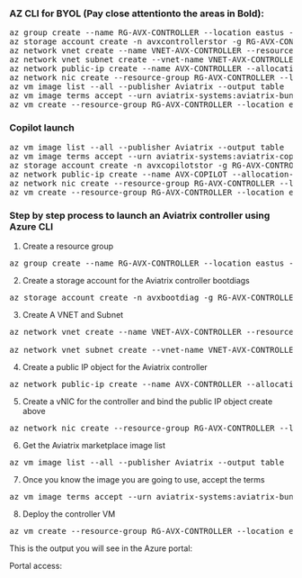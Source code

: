 ### AZ CLI for BYOL (Pay close attentionto the areas in Bold):
<pre lang= >
az group create --name RG-AVX-CONTROLLER --location eastus --output table
az storage account create -n avxcontrollerstor -g RG-AVX-CONTROLLER -l eastus --sku Standard_LRS
az network vnet create --name VNET-AVX-CONTROLLER --resource-group RG-AVX-CONTROLLER --location eastus --address-prefix 10.0.0.0/24
az network vnet subnet create --vnet-name VNET-AVX-CONTROLLER --name SUB1 --resource-group RG-AVX-CONTROLLER --address-prefixes 10.0.0.0/24 --output table
az network public-ip create --name AVX-CONTROLLER --allocation-method Static --resource-group  RG-AVX-CONTROLLER --location eastus --sku Basic
az network nic create --resource-group RG-AVX-CONTROLLER --location eastus --name AVX-CONTROLLER-eth0 --vnet-name VNET-AVX-CONTROLLER --subnet SUB1 --public-ip-address  AVX-CONTROLLER --private-ip-address 10.0.0.4
az vm image list --all --publisher Aviatrix --output table
az vm image terms accept --urn aviatrix-systems:aviatrix-bundle-payg:aviatrix-enterprise-bundle-byol:6.2.1
az vm create --resource-group RG-AVX-CONTROLLER --location eastus --name AVX-CONTROLLER --size Standard_D4S_v3 --nics AVX-CONTROLLER-eth0 --image aviatrix-systems:aviatrix-bundle-payg:aviatrix-enterprise-bundle-byol:6.2.1 --admin-username <b>ADD-USERNAME-HERE</b> --admin-password <b>ADD-A-PASSWORD-HERE</b> --boot-diagnostics-storage avxcontrollerstor --no-wait
</pre>

### Copilot launch
<pre lang= >
az vm image list --all --publisher Aviatrix --output table
az vm image terms accept --urn aviatrix-systems:aviatrix-copilot:avx-cplt-byol-01:1.1.7
az storage account create -n avxcopilotstor -g RG-AVX-CONTROLLER -l eastus --sku Standard_LRS
az network public-ip create --name AVX-COPILOT --allocation-method Static --resource-group  RG-AVX-CONTROLLER --location eastus --sku Basic
az network nic create --resource-group RG-AVX-CONTROLLER --location eastus --name AVX-COPILOT-eth0 --vnet-name VNET-AVX-CONTROLLER --subnet SUB1 --public-ip-address  AVX-COPILOT --private-ip-address 10.0.0.5
az vm create --resource-group RG-AVX-CONTROLLER --location eastus --name AVX-COPILOT --size Standard_D4S_v3 --nics AVX-COPILOT-eth0 --image aviatrix-systems:aviatrix-copilot:avx-cplt-byol-01:1.1.7 --admin-username <b>ADD-USERNAME-HERE</b> --admin-password <b>ADD-A-PASSWORD-HERE</b> --boot-diagnostics-storage avxcopilotstor--no-wait
</pre>

### Step by step process to launch an Aviatrix controller using Azure CLI

1.	Create a resource group
<pre lang= >
az group create --name RG-AVX-CONTROLLER --location eastus --output table
</pre>

2.	Create a storage account for the Aviatrix controller bootdiags
<pre lang= >
az storage account create -n avxbootdiag -g RG-AVX-CONTROLLER -l eastus --sku Standard_LRS
</pre>
3.	Create A VNET and Subnet
<pre lang= >
az network vnet create --name VNET-AVX-CONTROLLER --resource-group RG-AVX-CONTROLLER --location eastus --address-prefix 10.0.0.0/24

az network vnet subnet create --vnet-name VNET-AVX-CONTROLLER --name SUB1 --resource-group RG-AVX-CONTROLLER --address-prefixes 10.0.0.0/24 --output table
</pre>

4.	Create a public IP object for the Aviatrix controller
<pre lang= >
az network public-ip create --name AVX-CONTROLLER --allocation-method Static --resource-group  RG-AVX-CONTROLLER --location eastus --sku Basic
</pre>

5.	Create a vNIC for the controller and bind the public IP object create above
<pre lang= >
az network nic create --resource-group RG-AVX-CONTROLLER --location eastus --name AVX-CONTROLLER-eth0 --vnet-name VNET-AVX-CONTROLLER --subnet SUB1 --public-ip-address  AVX-CONTROLLER --private-ip-address 10.0.0.4
</pre>

6.	Get the Aviatrix marketplace image list
<pre lang= >
az vm image list --all --publisher Aviatrix --output table
</pre>

7.	Once you know the image you are going to use, accept the terms
<pre lang= >
az vm image terms accept --urn aviatrix-systems:aviatrix-bundle-payg:aviatrix-enterprise-bundle-byol:5.13.6
</pre>

8.	Deploy the controller VM
<pre lang= >
az vm create --resource-group RG-AVX-CONTROLLER --location eastus --name AVX-CONTROLLER --size Standard_DS3_v2 --nics AVX-CONTROLLER-eth0 --image aviatrix-systems:aviatrix-bundle-payg:aviatrix-enterprise-bundle-byol:5.13.6 --admin-username "<username>" --admin-password "<password>" --boot-diagnostics-storage avxbootdiag --no-wait
</pre>

This is the output you will see in the Azure portal:

Portal access:
 


